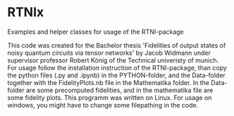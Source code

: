 # RTNIx
Examples and helper classes for usage of the RTNI-package

This code was created for the Bachelor thesis 'Fidelities of output states of noisy quantum circuits via tensor networks' by Jacob Widmann under supervisor professor Robert König of the Technical univeristy of munich. For usage follow the installation instruction of the RTNI-package, than copy the python files (.py and .ipynb) in the PYTHON-folder, and the Data-folder together with the FidelityPlots.nb file in the Mathematika folder. In the Data-folder are some precomputed fidelities, and in the mathematika file are some fidelity plots.
This programm was written on Linux. For usage on windows, you might have to change some filepathing in the code.
